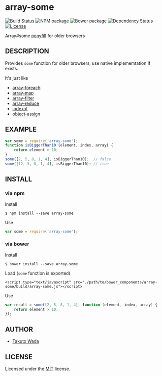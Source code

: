 array-some
================================

[![Build Status][travis-image]][travis-url]
[![NPM package][npm-image]][npm-url]
[![Bower package][bower-image]][bower-url]
[![Dependency Status][depstat-image]][depstat-url]
[![License][license-image]][license-url]


Array#some [ponyfill](https://ponyfill.com) for older browsers


DESCRIPTION
---------------------------------------

Provides `some` function for older browsers, use native implememtation if exists.

It's just like

- [array-foreach](https://www.npmjs.org/package/array-foreach)
- [array-map](https://www.npmjs.org/package/array-map)
- [array-filter](https://www.npmjs.org/package/array-filter)
- [array-reduce](https://www.npmjs.org/package/array-reduce)
- [indexof](https://www.npmjs.org/package/indexof)
- [object-assign](https://www.npmjs.com/package/object-assign)


EXAMPLE
---------------------------------------

```javascript
var some = require('array-some');
function isBiggerThan10 (element, index, array) {
    return element > 10;
}
some([2, 5, 8, 1, 4], isBiggerThan10);  // false
some([12, 5, 8, 1, 4], isBiggerThan10); // true
```


INSTALL
---------------------------------------

### via npm

Install

    $ npm install --save array-some

Use

```javascript
var some = require('array-some');
```

### via bower

Install

    $ bower install --save array-some

Load (`some` function is exported)

    <script type="text/javascript" src="./path/to/bower_components/array-some/build/array-some.js"></script>

Use

```javascript
var result = some([2, 5, 8, 1, 4], function (element, index, array) {
    return element > 10;
});
```


AUTHOR
---------------------------------------
* [Takuto Wada](http://github.com/twada)


LICENSE
---------------------------------------
Licensed under the [MIT](https://github.com/twada/array-some/blob/master/MIT-LICENSE) license.


[travis-url]: http://travis-ci.org/twada/array-some
[travis-image]: https://secure.travis-ci.org/twada/array-some.svg?branch=master

[npm-url]: https://npmjs.org/package/array-some
[npm-image]: https://badge.fury.io/js/array-some.svg

[bower-url]: http://badge.fury.io/bo/array-some
[bower-image]: https://badge.fury.io/bo/array-some.svg

[depstat-url]: https://gemnasium.com/twada/array-some
[depstat-image]: https://gemnasium.com/twada/array-some.svg

[license-url]: https://github.com/twada/array-some/blob/master/MIT-LICENSE
[license-image]: http://img.shields.io/badge/license-MIT-brightgreen.svg
